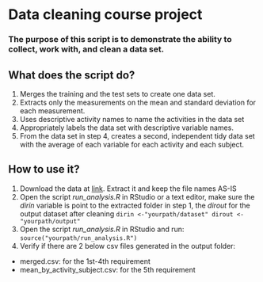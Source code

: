 # Data cleaning course project
### The purpose of this script is to demonstrate the ability to collect, work with, and clean a data set.

## What does the script do?
1. Merges the training and the test sets to create one data set.
2. Extracts only the measurements on the mean and standard deviation for each measurement.
3. Uses descriptive activity names to name the activities in the data set
4. Appropriately labels the data set with descriptive variable names.
5. From the data set in step 4, creates a second, independent tidy data set with the average of each variable for each activity and each subject.

## How to use it?
1. Download the data at [link](https://d396qusza40orc.cloudfront.net/getdata%2Fprojectfiles%2FUCI%20HAR%20Dataset.zip "Dataset"). Extract it and keep the file names AS-IS
2. Open the script *run_analysis.R* in RStudio or a text editor, make sure the *dirin* variable is point to the extracted folder in step 1, the *dirout* for the output dataset after cleaning
`
	dirin <-"yourpath/dataset"
	dirout <- "yourpath/output"
`
3. Open the script *run_analysis.R* in RStudio and run:
`
	source("yourpath/run_analysis.R")
`
4. Verify if there are 2 below csv files generated in the output folder:
 - merged.csv: for the 1st-4th requirement
 - mean_by_activity_subject.csv: for the 5th requirement
